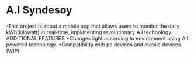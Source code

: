 # A.I Syndesoy
-This project is about a mobile app that allows users to monitor the daily kWh(kilowatt) in real-time, implimenting revolutionary A.I technology.
ADDITIONAL FEATURES
  *Changes light according to environment using A.I powered technology.
  *Compatibility with pc devices and mobile devices.(WIP)

